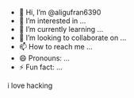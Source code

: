 - 👋 Hi, I’m @aligufran6390
- 👀 I’m interested in ...
- 🌱 I’m currently learning ...
- 💞️ I’m looking to collaborate on ...
- 📫 How to reach me ...
- 😄 Pronouns: ...
- ⚡ Fun fact: ...

<!---
aligufran6390/aligufran6390 is a ✨ special ✨ repository because its `README.md` (this file) appears on your GitHub profile.
You can click the Preview link to take a look at your changes.
--->i love hacking

